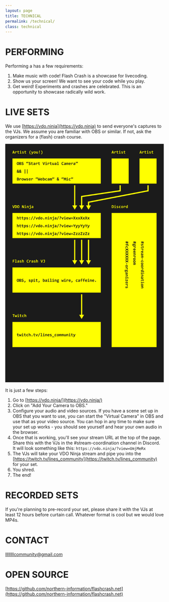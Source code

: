 ```yaml
---
layout: page
title: TECHNICAL
permalink: /technical/
class: technical
---
```

# PERFORMING

Performing a has a few requirements:

1. Make music with code! Flash Crash is a showcase for livecoding.
2. Show us your screen! We want to see your code while you play.
3. Get weird! Experiments and crashes are celebrated. This is an opportunity to showcase radically wild work.

# LIVE SETS

We use [https://vdo.ninja](https://vdo.ninja) to send everyone's captures to the VJs. We assume you are familiar with OBS or similar. If not, ask the organizers for a (flash) crash course.

[![Schematic](/assets/images/schematic.png)](/assets/images/schematic.png)

It is just a few steps:

1. Go to [https://vdo.ninja/](https://vdo.ninja/)
2. Click on "Add Your Camera to OBS."
3. Configure your audio and video sources. If you have a scene set up in OBS that you want to use, you can start the "Virtual Camera" in OBS and use that as your video source. You can hop in any time to make sure your set up works - you should see yourself and hear your own audio in the browser.
3. Once that is working, you'll see your stream URL at the top of the page. Share this with the VJs in the #stream-coordination channel in Discord. It will look something like this: `https://vdo.ninja/?view=UmjMeRx`
4. The VJs will take your VDO Ninja stream and pipe you into the [https://twitch.tv/lines_community](https://twitch.tv/lines_community) for your set.
5. You shred.
6. The end!

# RECORDED SETS

If you're planning to pre-record your set, please share it with the VJs at least 12 hours before curtain call. Whatever format is cool but we would love MP4s.

# CONTACT

[llllllllcommunity@gmail.com](mailto:llllllllcommunity@gmail.com)

# OPEN SOURCE

[https://github.com/northern-information/flashcrash.net](https://github.com/northern-information/flashcrash.net)